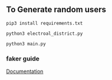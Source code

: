 ## To Generate random users
`pip3 install requirements.txt`

`python3 electroal_district.py`

`python3 main.py`

### faker guide
[Documentation](https://faker.readthedocs.io/en/stable/index.html)